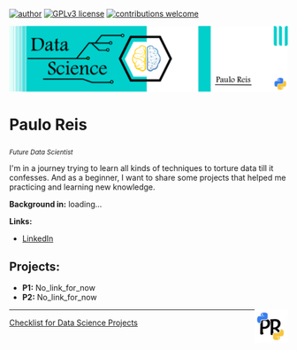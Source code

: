 
[![author](https://img.shields.io/badge/author-PauloReis-black.svg)](https://www.kaggle.com/paulosabinoreis) 
[![GPLv3 license](https://img.shields.io/badge/python-3.7+-blue.svg)](https://www.python.org/downloads/release/python-365/)
[![contributions welcome](https://img.shields.io/badge/contributions-welcome-brightgreen.svg?style=flat)](https://github.com/pauloreis-ds)


<p align="center">
  <img src="banner.png" >
</p>

# Paulo Reis
<sub>*Future Data Scientist*</sub>

I'm in a journey trying to learn all kinds of techniques to torture data till it confesses.
And as a beginner, I want to share some projects that helped me practicing and learning new knowledge.

**Background in:** loading...

**Links:**
* [LinkedIn](https://www.linkedin.com/in/paulo-reis-b1a2101b1/)


## Projects:
* **P1:** No_link_for_now
* **P2:** No_link_for_now

<img align="right" width="60" height="60" src="https://github.com/pauloreis-ds/Paulo-Reis-Data-Science/blob/master/Paulo%20Reis/Pauloreis01.png">

---

[Checklist for Data Science Projects](https://github.com/pauloreis-ds/Paulo-Reis-Data-Science/blob/master/Checklist%20for%20Data%20Science%20Projects.ipynb)
